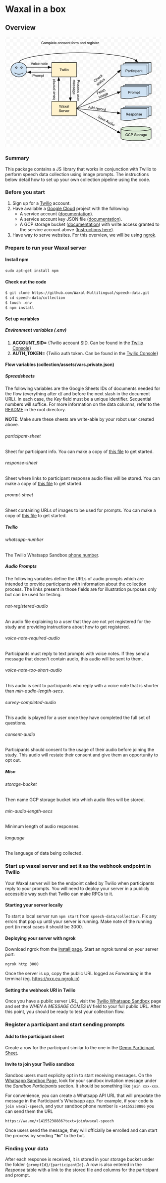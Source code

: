 # Waxal in a box

## Overview
![alt text](https://github.com/Waxal-Multilingual/speech-data/blob/main/docs/flow.png?raw=true)
### Summary
This package contains a JS library that works in conjunction with Twilio to perform speech data collection using image prompts. The instructions below detail how to set up your own collection pipeline using the code.

### Before you start
1. Sign up for a [Twilio](https://www.twilio.com/) account.
2. Have available a [Google Cloud](https://console.cloud.google.com/) project with the following:
   * A service account ([documentation](https://cloud.google.com/iam/docs/creating-managing-service-accounts)).
   * A service account key JSON file ([documentation](https://cloud.google.com/iam/docs/creating-managing-service-account-keys)).
   * A GCP storage bucket ([documentation](https://cloud.google.com/storage/docs/creating-buckets)) with write access granted to the service account above ([Instructions here](https://cloud.google.com/storage/docs/access-control/using-iam-permissions)).
3. Have way to serve websites. For this overview, we will be using [ngrok](https://ngrok.com/).

### Prepare to run your Waxal server
#### Install npm
```console
sudo apt-get install npm
```

#### Check out the code
```console
$ git clone https://github.com/Waxal-Multilingual/speech-data.git
$ cd speech-data/collection
$ touch .env
$ npm install
```

#### Set up variables
##### Environment variables (.env)
1. **ACCOUNT_SID=** {Twilio account SID. Can be found in the [Twilio Console](https://console.twilio.com/?frameUrl=/console)}
2. **AUTH_TOKEN=** {Twilio auth token. Can be found in the [Twilio Console](https://console.twilio.com/?frameUrl=/console)}

#### Flow variables (collection/assets/vars.private.json)
##### Spreadsheets
The following variables are the Google Sheets IDs of documents needed for the flow (everything after d/ and before the next slash in the document URL). In each case, the *Key* field must be a unique identifier. Sequential numbers will suffice. For more information on the data columns, refer to the [README](https://github.com/Waxal-Multilingual/speech-data/blob/main/README.md) in the root directory. 

**NOTE**: Make sure these sheets are write-able by your robot user created above.

###### participant-sheet
Sheet for participant info. You can make a copy of [this file](https://docs.google.com/spreadsheets/d/14wZIBMKUKySrvyw0xU4CmJpDUVtsUsS7DQxZBmaiBuA/edit#gid=0) to get started.

###### response-sheet
Sheet where links to participant response audio files will be stored. You can make a copy of [this file](https://docs.google.com/spreadsheets/d/14wZIBMKUKySrvyw0xU4CmJpDUVtsUsS7DQxZBmaiBuA/edit#gid=0) to get started.

###### prompt-sheet
Sheet containing URLs of images to be used for prompts. You can make a copy of [this file](https://docs.google.com/spreadsheets/d/14wZIBMKUKySrvyw0xU4CmJpDUVtsUsS7DQxZBmaiBuA/edit#gid=0) to get started.

##### Twilio
###### whatsapp-number
The Twilio Whatsapp Sandbox [phone number](https://console.twilio.com/us1/develop/sms/settings/whatsapp-sandbox?frameUrl=%2Fconsole%2Fsms%2Fwhatsapp%2Fsandbox).

##### Audio Prompts
The following variables define the URLs of audio prompts which are intended to provide participants with information about the collection process. The links present in those fields are for illustration purposes only but can be used for testing.

###### not-registered-audio
An audio file explaining to a user that they are not yet registered for the study and providing instructions about how to get registered.
###### voice-note-required-audio
Participants must reply to text prompts with voice notes. If they send a message that doesn't contain audio, this audio will be sent to them.
###### voice-note-too-short-audio
This audio is sent to participants who reply with a voice note that is shorter than *min-audio-length-secs*.
###### survey-completed-audio
This audio is played for a user once they have completed the full set of questions.
###### consent-audio
Participants should consent to the usage of their audio before joining the study. This audio will restate their consent and give them an opportunity to opt out.

##### Misc
###### storage-bucket
Then name GCP storage bucket into which audio files will be stored.
###### min-audio-length-secs
Minimum length of audio responses.
###### language
The language of data being collected.

### Start up waxal server and set it as the webhook endpoint in Twilio
Your Waxal server will be the endpoint called by Twilio when participants reply to your prompts. You will need to deploy your server in a publicly accessible way such that Twilio can make RPCs to it.

#### Starting your server locally
To start a local server run ```npm start``` from ```speech-data/collection```. Fix any errors that pop up until your server is running. Make note of the running port (in most cases it should be 3000.

#### Deploying your server with ngrok
Download ngrok from the [install page](https://ngrok.com/download). Start an ngrok tunnel on your server port:
```console
ngrok http 3000
```
Once the server is up, copy the public URL logged as *Forwarding* in the terminal (eg. https://xxx.eu.ngrok.io)

#### Setting the webhook URI in Twilio
Once you have a public server URL, visit the [Twilio Whatsapp Sandbox](https://console.twilio.com/us1/develop/sms/settings/whatsapp-sandbox?frameUrl=%2Fconsole%2Fsms%2Fwhatsapp%2Fsandbox) page and set the *WHEN A MESSAGE COMES IN* field to your full public URL. After this point, you should be ready to test your collection flow.

### Register a participant and start sending prompts
#### Add to the participant sheet
Create a row for the participant similar to the one in the [Demo Participant Sheet](https://docs.google.com/spreadsheets/d/14wZIBMKUKySrvyw0xU4CmJpDUVtsUsS7DQxZBmaiBuA/edit#gid=0).

#### Invite to join your Twilio sandbox
Sandbox users must explicity opt in to start receiving messages. On the [Whatsapp Sandbox Page](https://console.twilio.com/us1/develop/sms/settings/whatsapp-sandbox?frameUrl=%2Fconsole%2Fsms%2Fwhatsapp%2Fsandbox), look for your sandbox invitation message under the *Sandbox Participants* section. It should be something like ```join xxx-xxx```. 

For convenience, you can create a Whatsapp API URL that will prepolate the message in the Participant's Whatsapp app. For example, if your code is ```join waxal-speech```, and your sandbox phone number is ```+14155238886``` you can send them the URL

```
https://wa.me/+14155238886?text=join%waxal-speech
```
Once users send the message, they will officially be enrolled and can start the process by sending **"hi"** to the bot.

### Finding your data
After each response is received, it is stored in your storage bucket under the folder ```{promptId}/{participantId}```. A row is also entered in the *Response* table with a link to the stored file and columns for the participant and prompt.
